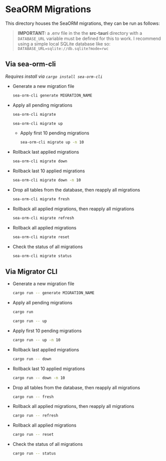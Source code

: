 # SeaORM Migrations

This directory houses the SeaORM migrations, they can be run as follows:

> **IMPORTANT:** a .env file in the the **src-tauri** directory with a ``DATABASE_URL`` variable must be defined for this to work.
> I recommend using a simple local SQLite database like so: ``DATABASE_URL=sqlite://db.sqlite?mode=rwc``

## Via sea-orm-cli

*Requires install via ``cargo install sea-orm-cli``*

- Generate a new migration file

    ```sh
    sea-orm-cli generate MIGRATION_NAME
    ```

- Apply all pending migrations

    ```sh
    sea-orm-cli migrate
    ```

    ```sh
    sea-orm-cli migrate up
    ```

  - Apply first 10 pending migrations

    ```sh
    sea-orm-cli migrate up -n 10
    ```

- Rollback last applied migrations

    ```sh
    sea-orm-cli migrate down
    ```

- Rollback last 10 applied migrations

    ```sh
    sea-orm-cli migrate down -n 10
    ```

- Drop all tables from the database, then reapply all migrations

    ```sh
    sea-orm-cli migrate fresh
    ```

- Rollback all applied migrations, then reapply all migrations

    ```sh
    sea-orm-cli migrate refresh
    ```

- Rollback all applied migrations

    ```sh
    sea-orm-cli migrate reset
    ```

- Check the status of all migrations

    ```sh
    sea-orm-cli migrate status
    ```

## Via Migrator CLI

- Generate a new migration file

    ```sh
    cargo run -- generate MIGRATION_NAME
    ```

- Apply all pending migrations

    ```sh
    cargo run
    ```

    ```sh
    cargo run -- up
    ```

- Apply first 10 pending migrations

    ```sh
    cargo run -- up -n 10
    ```

- Rollback last applied migrations

    ```sh
    cargo run -- down
    ```

- Rollback last 10 applied migrations

    ```sh
    cargo run -- down -n 10
    ```

- Drop all tables from the database, then reapply all migrations

    ```sh
    cargo run -- fresh
    ```

- Rollback all applied migrations, then reapply all migrations

    ```sh
    cargo run -- refresh
    ```

- Rollback all applied migrations

    ```sh
    cargo run -- reset
    ```

- Check the status of all migrations

    ```sh
    cargo run -- status
    ```
